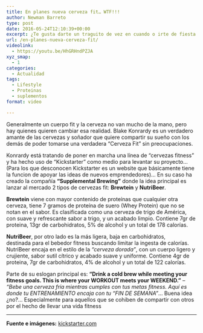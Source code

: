 ```yaml
---
title: En planes nueva cerveza fit… WTF!!!
author: Newman Barreto
type: post
date: 2016-05-24T12:10:39+00:00
excerpt: ¿Te gusta darte un traguito de vez en cuando o irte de fiesta los fines?... Revisa la iniciativa de esta empresa que pretende "Encajar tu entrenamiento con tus fines de semana"
url: /en-planes-nueva-cerveza-fit/
videolink:
  - https://youtu.be/HhGRHndPZJA
xyz_smap:
  - 1
categories:
  - Actualidad
tags:
  - Lifestyle
  - Proteinas
  - suplementos
format: video

---
```

<span class="main-paragraph">Generalmente un cuerpo fit y la cerveza no van mucho de la mano, pero hay quienes quieren cambiar esa realidad. Blake Konrardy es un verdadero amante de las cervezas y soñador que quiere compartir su sueño con los demás de poder tomarse una verdadera &#8220;Cerveza Fit&#8221; sin preocupaciones.</span>

Konrardy está tratando de poner en marcha una línea de &#8220;cervezas fitness&#8221; y ha hecho uso de &#8220;Kickstarter&#8221; como medio para levantar su proyecto&#8230; (Para los que desconocen Kickstarter es un website que básicamente tiene la funcion de apoyar las ideas de nuevos emprendedores)&#8230; En su caso ha creado la compañía **&#8220;Supplemental Brewing&#8221;** donde la idea principal es lanzar al mercado 2 tipos de cervezas fit: **Brewtein** y **NutriBeer**.

**Brewtein** viene con mayor contenido de proteínas que cualquier otra cerveza, tiene 7 gramos de proteína de suero (Whey Protein) que no se notan en el sabor. Es clasificada como una cerveza de trigo de América, con suave y refrescante sabor a trigo, y un acabado limpio. Contiene 7gr de proteina, 13gr de carbohidratos, 5% de alcohol y un total de 178 calorías.

**NutriBeer**, por otro lado es la más ligera, baja en carbohidratos, destinada para el bebedor fitness buscando limitar la ingesta de calorías. NutriBeer encaja en el estilo de la _&#8220;cerveza dorada&#8221;_, con un cuerpo ligero y crujiente, sabor sutil cítrico y acabado suave y uniforme. Contiene 4gr de proteina, 7gr de carbohidratos, 4% de alcohol y un total de 122 calorías.

Parte de su eslogan principal es: **&#8220;Drink a cold brew while meeting your fitness goals. This is where your WORKOUT meets your WEEKEND.&#8221;** &#8211; _&#8220;Bebe una cerveza fría mientras cumples con tus metas fitness. Aquí es donde tu ENTRENAMIENTO encaja con tu &#8220;FIN DE SEMANA&#8221;_&#8230; Buena idea ¿no?&#8230; Especialmente para aquellos que se cohiben de compartir con otros por el hecho de llevar una vida fitness

* * *

**Fuente e imágenes:** <a href="https://www.kickstarter.com/projects/konrardy/supplemental-brewing-protein-beer?ref=BroScience.co" target="_blank">kickstarter.com</a>

&nbsp;
